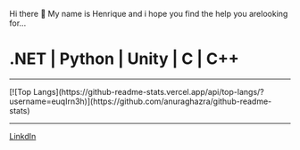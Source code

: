 Hi there 👋
  My name is Henrique and i hope you find the help you arelooking for...

<h1>.NET | Python | Unity | C | C++</h1>

<hr>
  [![Top Langs](https://github-readme-stats.vercel.app/api/top-langs/?username=euqIrn3h)](https://github.com/anuraghazra/github-readme-stats)
<hr>
<a href="https://www.linkedin.com/in/henrique-rodrigues-750951226/">LinkdIn</a>

